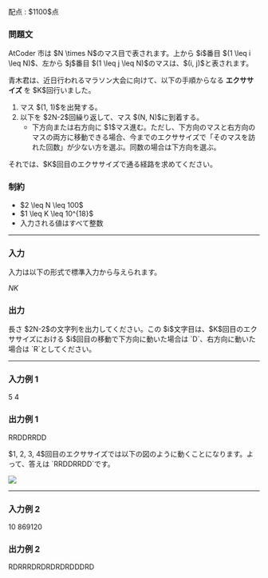 
<div>

<span>

<span>

<p>
配点 : $1100$点
</p>

<div>

<section>

### **問題文**

<p>
AtCoder 市は $N \times N$のマス目で表されます。上から $i$番目 $(1 \leq i \leq N)$、左から $j$番目 $(1 \leq j \leq N)$のマスは、$(i, j)$と表されます。
</p>

<p>
青木君は、近日行われるマラソン大会に向けて、以下の手順からなる 
<strong>
エクササイズ
</strong>
を $K$回行いました。
</p>

<ol>

<li>
マス $(1, 1)$を出発する。
</li>

<li>
以下を $2N-2$回繰り返して、マス $(N, N)$に到着する。
<ul>

<li>
下方向または右方向に $1$マス進む。ただし、下方向のマスと右方向のマスの両方に移動できる場合、今までのエクササイズで「そのマスを訪れた回数」が少ない方を選ぶ。同数の場合は下方向を選ぶ。
</li>

</ul>

</li>

</ol>

<p>
それでは、$K$回目のエクササイズで通る経路を求めてください。
</p>

</section>

</div>

<div>

<section>

### **制約**

<ul>

<li>
$2 \leq N \leq 100$
</li>

<li>
$1 \leq K \leq 10^{18}$
</li>

<li>
入力される値はすべて整数
</li>

</ul>

</section>

</div>

---

<div>

<div>

<section>

### **入力**

<p>
入力は以下の形式で標準入力から与えられます。
</p>

<div>

$N$$K$
</div>

</section>

</div>

<div>

<section>

### **出力**

<p>
長さ $2N-2$の文字列を出力してください。この $i$文字目は、$K$回目のエクササイズにおける $i$回目の移動で下方向に動いた場合は `D`、右方向に動いた場合は `R`としてください。
</p>

</section>

</div>

</div>

---

<div>

<section>

### **入力例 1**

<div>

5 4

</div>

</section>

</div>

<div>

<section>

### **出力例 1**

<div>

RRDDRRDD

</div>

<p>
$1, 2, 3, 4$回目のエクササイズでは以下の図のように動くことになります。よって、答えは `RRDDRRDD`です。
</p>

<p>

<img src="https://img.atcoder.jp/agc072/8ed0de00f959669be6ebb4712911602e.png">

</img>

</p>

</section>

</div>

---

<div>

<section>

### **入力例 2**

<div>

10 869120

</div>

</section>

</div>

<div>

<section>

### **出力例 2**

<div>

RDRRRDRDRDRDRDDDRD

</div>

</section>

</div>

</span>

</span>

</div>
